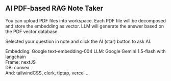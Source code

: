 ## AI PDF-based RAG Note Taker

You can upload PDF files into workspace.
Each PDF file will be decomposed and store the embedding as vector.
LLM will generate the answer based on the PDF vector database.  

Selected your question in note and click the AI (star) button to ask AI.

Embedding: Google text-embedding-004
LLM: Google Gemini 1.5-flash with langchain  
Frame: nextJS  
DB: convex  
And: tailwindCSS, clerk, tiptap, vercel ...  